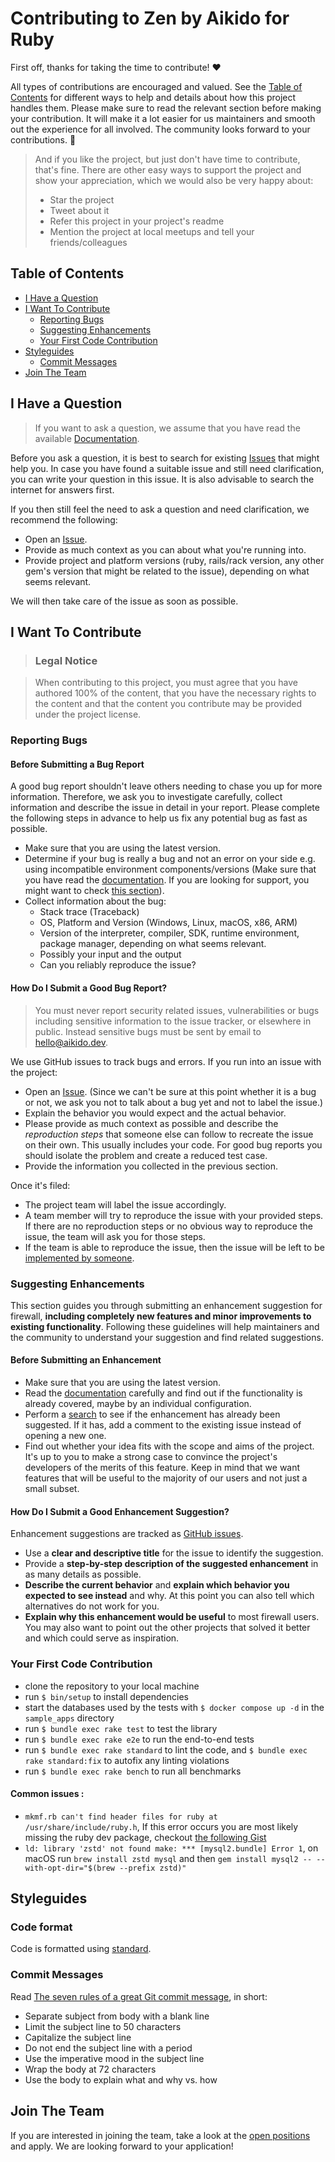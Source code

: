 # Contributing to Zen by Aikido for Ruby

First off, thanks for taking the time to contribute! ❤️

All types of contributions are encouraged and valued. See the [Table of Contents](#table-of-contents) for different ways to help and details about how this project handles them. Please make sure to read the relevant section before making your contribution. It will make it a lot easier for us maintainers and smooth out the experience for all involved. The community looks forward to your contributions. 🎉

> And if you like the project, but just don't have time to contribute, that's fine. There are other easy ways to support the project and show your appreciation, which we would also be very happy about:
> - Star the project
> - Tweet about it
> - Refer this project in your project's readme
> - Mention the project at local meetups and tell your friends/colleagues

## Table of Contents

- [I Have a Question](#i-have-a-question)
- [I Want To Contribute](#i-want-to-contribute)
  - [Reporting Bugs](#reporting-bugs)
  - [Suggesting Enhancements](#suggesting-enhancements)
  - [Your First Code Contribution](#your-first-code-contribution)
- [Styleguides](#styleguides)
  - [Commit Messages](#commit-messages)
- [Join The Team](#join-the-team)

## I Have a Question

> If you want to ask a question, we assume that you have read the available [Documentation](https://github.com/AikidoSec/firewall-ruby).

Before you ask a question, it is best to search for existing [Issues](https://github.com/AikidoSec/firewall-ruby/issues) that might help you. In case you have found a suitable issue and still need clarification, you can write your question in this issue. It is also advisable to search the internet for answers first.

If you then still feel the need to ask a question and need clarification, we recommend the following:

- Open an [Issue](https://github.com/AikidoSec/firewall-ruby/issues/new).
- Provide as much context as you can about what you're running into.
- Provide project and platform versions (ruby, rails/rack version, any other gem's version that might be related to the issue), depending on what seems relevant.

We will then take care of the issue as soon as possible.

## I Want To Contribute

> ### Legal Notice

> When contributing to this project, you must agree that you have authored 100% of the content, that you have the necessary rights to the content and that the content you contribute may be provided under the project license.

### Reporting Bugs

#### Before Submitting a Bug Report

A good bug report shouldn't leave others needing to chase you up for more information. Therefore, we ask you to investigate carefully, collect information and describe the issue in detail in your report. Please complete the following steps in advance to help us fix any potential bug as fast as possible.

- Make sure that you are using the latest version.
- Determine if your bug is really a bug and not an error on your side e.g. using incompatible environment components/versions (Make sure that you have read the [documentation](https://github.com/AikidoSec/firewall-ruby). If you are looking for support, you might want to check [this section](#i-have-a-question)).
- Collect information about the bug:
  - Stack trace (Traceback)
  - OS, Platform and Version (Windows, Linux, macOS, x86, ARM)
  - Version of the interpreter, compiler, SDK, runtime environment, package manager, depending on what seems relevant.
  - Possibly your input and the output
  - Can you reliably reproduce the issue?

#### How Do I Submit a Good Bug Report?

> You must never report security related issues, vulnerabilities or bugs including sensitive information to the issue tracker, or elsewhere in public. Instead sensitive bugs must be sent by email to [hello@aikido.dev](mailto:hello@aikido.dev).

We use GitHub issues to track bugs and errors. If you run into an issue with the project:

- Open an [Issue](https://github.com/AikidoSec/firewall-ruby/issues/new). (Since we can't be sure at this point whether it is a bug or not, we ask you not to talk about a bug yet and not to label the issue.)
- Explain the behavior you would expect and the actual behavior.
- Please provide as much context as possible and describe the _reproduction steps_ that someone else can follow to recreate the issue on their own. This usually includes your code. For good bug reports you should isolate the problem and create a reduced test case.
- Provide the information you collected in the previous section.

Once it's filed:

- The project team will label the issue accordingly.
- A team member will try to reproduce the issue with your provided steps. If there are no reproduction steps or no obvious way to reproduce the issue, the team will ask you for those steps.
- If the team is able to reproduce the issue, then the issue will be left to be [implemented by someone](#your-first-code-contribution).

### Suggesting Enhancements

This section guides you through submitting an enhancement suggestion for firewall, **including completely new features and minor improvements to existing functionality**. Following these guidelines will help maintainers and the community to understand your suggestion and find related suggestions.

#### Before Submitting an Enhancement

- Make sure that you are using the latest version.
- Read the [documentation](https://github.com/AikidoSec/firewall-ruby) carefully and find out if the functionality is already covered, maybe by an individual configuration.
- Perform a [search](https://github.com/AikidoSec/firewall-ruby/issues) to see if the enhancement has already been suggested. If it has, add a comment to the existing issue instead of opening a new one.
- Find out whether your idea fits with the scope and aims of the project. It's up to you to make a strong case to convince the project's developers of the merits of this feature. Keep in mind that we want features that will be useful to the majority of our users and not just a small subset.

#### How Do I Submit a Good Enhancement Suggestion?

Enhancement suggestions are tracked as [GitHub issues](https://github.com/AikidoSec/firewall-ruby/issues).

- Use a **clear and descriptive title** for the issue to identify the suggestion.
- Provide a **step-by-step description of the suggested enhancement** in as many details as possible.
- **Describe the current behavior** and **explain which behavior you expected to see instead** and why. At this point you can also tell which alternatives do not work for you.
- **Explain why this enhancement would be useful** to most firewall users. You may also want to point out the other projects that solved it better and which could serve as inspiration.

### Your First Code Contribution

- clone the repository to your local machine
- run `$ bin/setup` to install dependencies
- start the databases used by the tests with `$ docker compose up -d` in the `sample_apps` directory
- run `$ bundle exec rake test` to test the library
- run `$ bundle exec rake e2e` to run the end-to-end tests
- run `$ bundle exec rake standard` to lint the code, and `$ bundle exec rake standard:fix` to autofix any linting violations
- run `$ bundle exec rake bench` to run all benchmarks

#### Common issues :
- `mkmf.rb can't find header files for ruby at /usr/share/include/ruby.h`, If this error occurs you are most likely missing the ruby dev package, checkout [the following Gist](https://gist.github.com/johngerome/133b127c9f8545dccc54)
- `ld: library 'zstd' not found make: *** [mysql2.bundle] Error 1`, on macOS run `brew install zstd mysql` and then `gem install mysql2 -- --with-opt-dir="$(brew --prefix zstd)"`


## Styleguides

### Code format

Code is formatted using [standard](https://github.com/standardrb/standard).

### Commit Messages

Read [The seven rules of a great Git commit message](https://chris.beams.io/posts/git-commit/), in short:

- Separate subject from body with a blank line
- Limit the subject line to 50 characters
- Capitalize the subject line
- Do not end the subject line with a period
- Use the imperative mood in the subject line
- Wrap the body at 72 characters
- Use the body to explain what and why vs. how

## Join The Team

If you are interested in joining the team, take a look at the [open positions](https://www.aikido.dev/careers) and apply. We are looking forward to your application!
